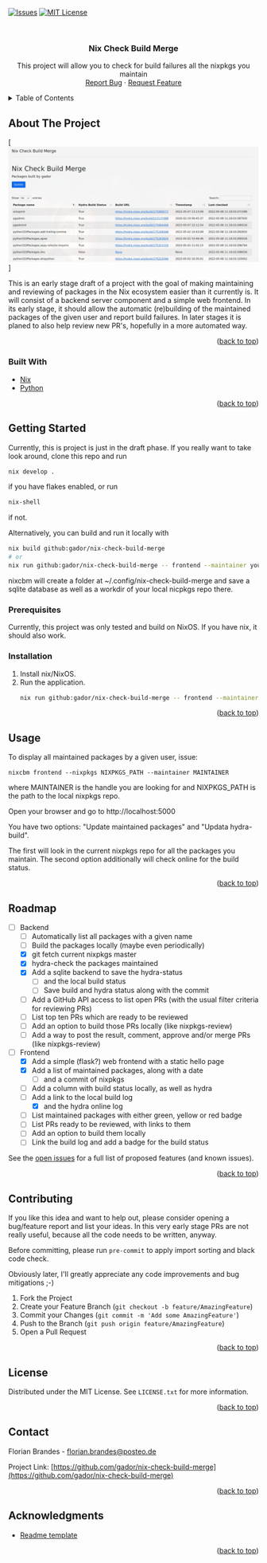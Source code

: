 <div id="top"></div>

<!-- PROJECT SHIELDS -->
<!--
*** I'm using markdown "reference style" links for readability.
*** Reference links are enclosed in brackets [ ] instead of parentheses ( ).
*** See the bottom of this document for the declaration of the reference variables
*** for contributors-url, forks-url, etc. This is an optional, concise syntax you may use.
*** https://www.markdownguide.org/basic-syntax/#reference-style-links
-->
[![Issues][issues-shield]][issues-url]
[![MIT License][license-shield]][license-url]


<br />
<div align="center">

<h3 align="center">Nix Check Build Merge</h3>

  <p align="center">
    This project will allow you to check for build failures all the nixpkgs you maintain 
    <br />
    <a href="https://github.com/gador/nix-check-build-merge/issues">Report Bug</a>
    ·
    <a href="https://github.com/gador/nix-check-build-merge/issues">Request Feature</a>
  </p>
</div>



<!-- TABLE OF CONTENTS -->
<details>
  <summary>Table of Contents</summary>
  <ol>
    <li>
      <a href="#about-the-project">About The Project</a>
      <ul>
        <li><a href="#built-with">Built With</a></li>
      </ul>
    </li>
    <li>
      <a href="#getting-started">Getting Started</a>
      <ul>
        <li><a href="#prerequisites">Prerequisites</a></li>
        <li><a href="#installation">Installation</a></li>
      </ul>
    </li>
    <li><a href="#usage">Usage</a></li>
    <li><a href="#roadmap">Roadmap</a></li>
    <li><a href="#contributing">Contributing</a></li>
    <li><a href="#license">License</a></li>
    <li><a href="#contact">Contact</a></li>
    <li><a href="#acknowledgments">Acknowledgments</a></li>
  </ol>
</details>



<!-- ABOUT THE PROJECT -->
## About The Project

[![Nix CBM Screen Shot][product-screenshot]]

This is an early stage draft of a project with the goal of making maintaining and reviewing of packages in the Nix ecosystem easier than it currently is. It will consist of a backend server component and a simple web frontend. In its early stage, it should allow the automatic (re)building of the maintained packages of the given user and report build failures. 
In later stages it is planed to also help review new PR's, hopefully in a more automated way.

<p align="right">(<a href="#top">back to top</a>)</p>



### Built With

* [Nix](https://www.nixos.org/)
* [Python](https://www.python.org)

<p align="right">(<a href="#top">back to top</a>)</p>



<!-- GETTING STARTED -->
## Getting Started

Currently, this is project is just in the draft phase. If you really want to take look around, clone this repo and run 
```sh
nix develop .
```
if you have flakes enabled, or run
```sh
nix-shell
```
if not.

Alternatively, you can build and run it locally with
```sh
nix build github:gador/nix-check-build-merge
# or
nix run github:gador/nix-check-build-merge -- frontend --maintainer youtgithubhandle --nixpkgs /path/to/your/local/nixpkgs
```

nixcbm will create a folder at ~/.config/nix-check-build-merge and save a sqlite database as well as a workdir of your local nicpkgs repo there.

### Prerequisites

Currently, this project was only tested and build on NixOS. If you have nix, it should also work.

### Installation

1. Install nix/NixOS.
2. Run the application.
   ```sh
   nix run github:gador/nix-check-build-merge -- frontend --maintainer youtgithubhandle --nixpkgs /path/to/your/local/nixpkgs
   ```
<p align="right">(<a href="#top">back to top</a>)</p>



<!-- USAGE EXAMPLES -->
## Usage

To display all maintained packages by a given user, issue:
```shell
nixcbm frontend --nixpkgs NIXPKGS_PATH --maintainer MAINTAINER
```
where MAINTAINER is the handle you are looking for and NIXPKGS_PATH is the path to the local nixpkgs repo.

Open your browser and go to http://localhost:5000

You have two options: "Update maintained packages" and "Updata hydra-build".

The first will look in the current nixpkgs repo for all the packages you maintain. The second option additionally will check online for the build status.

<p align="right">(<a href="#top">back to top</a>)</p>



<!-- ROADMAP -->
## Roadmap

- [ ] Backend
  - [ ] Automatically list all packages with a given name
  - [ ] Build the packages locally (maybe even periodically) 
  - [x] git fetch current nixpkgs master
  - [x] hydra-check the packages maintained
  - [x] Add a sqlite backend to save the hydra-status 
    - [ ] and the local build status
    - [ ] Save build and hydra status along with the commit
  - [ ] Add a GitHub API access to list open PRs (with the usual filter criteria for reviewing PRs)
  - [ ] List top ten PRs which are ready to be reviewed
  - [ ] Add an option to build those PRs locally (like nixpkgs-review)
  - [ ] Add a way to post the result, comment, approve and/or merge PRs (like nixpkgs-review)
- [ ] Frontend 
    - [x] Add a simple (flask?) web frontend with a static hello page
    - [x] Add a list of maintained packages, along with a date
      - [ ] and a commit of nixpkgs
    - [ ] Add a column with build status locally, as well as hydra
    - [ ] Add a link to the local build log
      - [x] and the hydra online log
    - [ ] List maintained packages with either green, yellow or red badge
    - [ ] List PRs ready to be reviewed, with links to them
    - [ ] Add an option to build them locally
    - [ ] Link the build log and add a badge for the build status

See the [open issues](https://github.com/gador/nix-check-build-merge/issues) for a full list of proposed features (and known issues).

<p align="right">(<a href="#top">back to top</a>)</p>


<!-- CONTRIBUTING -->
## Contributing

If you like this idea and want to help out, please consider opening a bug/feature report and list your ideas.
In this very early stage PRs are not really useful, because all the code needs to be written, anyway.

Before committing, please run `pre-commit` to apply import sorting and black code check.

Obviously later, I'll greatly appreciate any code improvements and bug mitigations ;-)

1. Fork the Project
2. Create your Feature Branch (`git checkout -b feature/AmazingFeature`)
3. Commit your Changes (`git commit -m 'Add some AmazingFeature'`)
4. Push to the Branch (`git push origin feature/AmazingFeature`)
5. Open a Pull Request

<p align="right">(<a href="#top">back to top</a>)</p>

<!-- LICENSE -->
## License

Distributed under the MIT License. See `LICENSE.txt` for more information.

<p align="right">(<a href="#top">back to top</a>)</p>

<!-- CONTACT -->
## Contact

Florian Brandes - florian.brandes@posteo.de 

Project Link: [https://github.com/gador/nix-check-build-merge](https://github.com/gador/nix-check-build-merge)

<p align="right">(<a href="#top">back to top</a>)</p>

<!-- ACKNOWLEDGMENTS -->
## Acknowledgments

* [Readme template](https://github.com/othneildrew/Best-README-Template)

<p align="right">(<a href="#top">back to top</a>)</p>

<!-- MARKDOWN LINKS & IMAGES -->
<!-- https://www.markdownguide.org/basic-syntax/#reference-style-links -->
[issues-shield]: https://img.shields.io/github/issues/gador/nix-check-build-merge.svg?style=for-the-badge
[issues-url]: https://github.com/gador/nix-check-build-merge/issues
[license-shield]: https://img.shields.io/github/license/gador/nix-check-build-merge.svg?style=for-the-badge
[license-url]: https://github.com/gador/nix-check-build-merge/blob/master/LICENSE.txt
[product-screenshot]: images/screenshot.jpg

